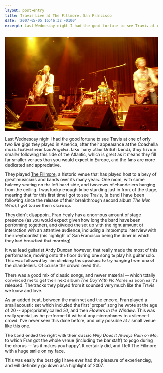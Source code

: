 ```yaml
---
layout: post-entry
title: Travis Live at The Fillmore, San Francisco
date: '2007-05-05 16:46:32 +0100'
excerpt: Last Wednesday night I had the good fortune to see Travis at one of only two live gigs they played in America, after their appearance at the Coachella music festival near Los Angeles.
---
```

![Travis Live at The Fillmore, San Francisco](/assets/images/2007/05/travis_fillmore.jpg)

Last Wednesday night I had the good fortune to see Travis at one of only two live gigs they played in America, after their appearance at the Coachella music festival near Los Angeles. Like many other British bands, they have a smaller following this side of the Atlantic, which is great as it means they fill far smaller venues than you would expect in Europe, and the fans are more dedicated and appreciative.

They played [The Fillmore][1], a historic venue that has played host to a bevy of great musicians and bands over its many years. One room, with some balcony seating on the left hand side, and two rows of chandeliers hanging from the ceiling. I was lucky enough to be standing just in front of the stage, meaning that for this first time I got to see Travis, (a band I have been following since the release of their breakthrough second album <cite>The Man Who</cite>), I got to see them close up.

They didn't disappoint. Fran Healy has a enormous amount of stage presence (as you would expect given how long the band have been performing together), and divided the set up with the right amount of interaction with an attentive audience, including a impromptu interview with their keyboardist (his highlight of San Francisco being the diner in which they had breakfast that morning).

It was lead guitarist Andy Duncan however, that really made the most of this performance, moving onto the floor during one song to play his guitar solo. This was followed by him climbing the speakers to try hanging from one of the chandeliers. Of course the crowd loved this.

There was a good mix of classic songs, and newer material -- which totally convinced me to get their next album <cite>The Boy With No Name</cite> as soon as it's released. The tracks they played from it sounded very much like the Travis we know and love.

As an added treat, between the main set and the encore, Fran played a small acoustic set which included the first 'proper' song he wrote at the age of 20 -- appropriately called <cite>20</cite>, and then <cite>Flowers in the Window</cite>. This was really special, as he performed it without any microphones to a silenced crowd. I've never seen this done before, and only possible at a small venue like this one.

The band ended the night with their classic <cite>Why Does It Always Rain on Me</cite>, to which Fran got the whole venue (including the bar staff) to pogo during the chorus -- 'as it makes you happy'. It certainly did, and I left The Fillmore with a huge smile on my face.

This was easily the best gig I have ever had the pleasure of experiencing, and will definitely go down as a highlight of 2007.

[1]: http://en.wikipedia.org/wiki/The_Fillmore